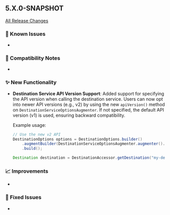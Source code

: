 ## 5.X.0-SNAPSHOT

[All Release Changes](https://github.com/SAP/cloud-sdk-java/releases)

### 🚧 Known Issues

- 

### 🔧 Compatibility Notes

- 

### ✨ New Functionality

- **Destination Service API Version Support**: Added support for specifying the API version when calling the destination service. Users can now opt into newer API versions (e.g., v2) by using the new `apiVersion()` method on `DestinationServiceOptionsAugmenter`. If not specified, the default API version (v1) is used, ensuring backward compatibility.

  Example usage:
  ```java
  // Use the new v2 API
  DestinationOptions options = DestinationOptions.builder()
      .augmentBuilder(DestinationServiceOptionsAugmenter.augmenter().apiVersion("v2"))
      .build();
  
  Destination destination = DestinationAccessor.getDestination("my-destination", options);
  ```

### 📈 Improvements

- 

### 🐛 Fixed Issues

-
